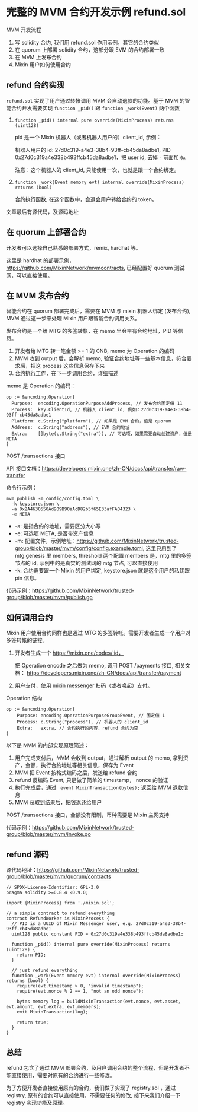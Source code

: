 # 完整的 MVM 合约开发示例 refund.sol

MVM 开发流程

1. 写 solidity 合约, 我们用 refund.sol 作用示例，其它的合约类似
2. 在 quorum 上部署 solidity 合约，这部分跟 EVM 的合约部署一致
2. 在 MVM 上发布合约
3. Mixin 用户如何使用合约

## refund 合约实现

`refund.sol` 实现了用户通过转帐调用 MVM 会自动退款的功能。基于 MVM 的智能合约开发需要实现 `function _pid()` 跟 `function _work(Event)` 两个函数

1. `function _pid() internal pure override(MixinProcess) returns (uint128)`

    pid 是一个 Mixin 机器人（或者机器人用户的）client_id, 示例：
    
    机器人用户的  id: 27d0c319-a4e3-38b4-93ff-cb45da8adbe1, PID 0x27d0c319a4e338b493ffcb45da8adbe1，把 user id, 去掉 `-` 前面加 `0x`    

    注意：这个机器人的 client_id, 只能使用一次，也就是跟一个合约绑定。
    
2. `function _work(Event memory evt) internal override(MixinProcess) returns (bool)`

    合约执行函数, 在这个函数中，会退会用户转给合约的 token。

文章最后有源代码，及源码地址

## 在 quorum 上部署合约

开发者可以选择自己熟悉的部署方式，remix, hardhat 等。

这里是 hardhat 的部署示例，https://github.com/MixinNetwork/mvmcontracts, 已经配置好 quorum 测试网，可以直接使用。

## 在 MVM 发布合约

智能合约在 quorum 部署完成后，需要在 MVM 与 mixin 机器人绑定 (发布合约), MVM 通过这一步来处理 Mixin 用户跟智能合约调用关系。

发布合约是一个给 MTG 的多签转帐，在 memo 里会带有合约地址，PID 等信息。

1. 开发者给 MTG 转一笔金额 >= 1 的 CNB, memo 为 Operation 的编码
2.  MVM 收到 output 后，会解析 memo, 验证合约地址等一些基本信息，符合要求后，把这 process 这些信息保存下来
3.  合约执行工作，在下一步调用合约，详细描述

memo 是 Operation 的编码：

```
op := &encoding.Operation{
  Purpose:  encoding.OperationPurposeAddProcess, // 发布合约固定值 11
  Process:  key.ClientId, // 机器人 client_id, 例如：27d0c319-a4e3-38b4-93ff-cb45da8adbe1 
  Platform: c.String("platform"), // 如果是 EVM 合约，值是 quorum
  Address:  c.String("address"), // EVM 合约地址
  Extra:    []byte(c.String("extra")), // 可选项，如果需要自动创建资产，值是 META
}
```

POST /transactions 接口

API 接口文档：https://developers.mixin.one/zh-CN/docs/api/transfer/raw-transfer

命令行示例：

```
mvm publish -m config/config.toml \
  -k keystore.json \
  -a 0x2A4630550Ad909B90aAcD82b5f65E33afFA04323 \
  -e META
```

* -a: 是指合约的地址，需要区分大小写
* -e: 可选项 META, 是否带资产信息
* -m: 配置文件，示例地址：https://github.com/MixinNetwork/trusted-group/blob/master/mvm/config/config.example.toml, 这里只用到了 mtg.genesis 里 members, threshold 两个配置
members 是，mtg 里的多签节点的 id, 示例中的是真实的测试网的 mtg 节点, 可以直接使用
* -k: 合约需要跟一个 Mixin 的用户绑定, keystore.json 就是这个用户的私钥跟 pin 信息。

代码示例：https://github.com/MixinNetwork/trusted-group/blob/master/mvm/publish.go

## 如何调用合约

Mixin 用户使用合约同样也是通过 MTG 的多签转帐。需要开发者生成一个用户对多签转帐的链接。

1. 开发者生成一个 https://mixin.one/codes/:id，
	
   把 Operation encode 之后做为 memo, 调用 POST /payments 接口, 相关文档：
   https://developers.mixin.one/zh-CN/docs/api/transfer/payment

2. 用户支付，使用 mixin messenger 扫码（或者唤起）支付。

Operation 结构

```
op := &encoding.Operation{
	Purpose: encoding.OperationPurposeGroupEvent, // 固定值 1
	Process: c.String("process"), // 机器人的 client_id
	Extra:   extra, // 合约执行的内容，refund 合约为空
}
```

以下是 MVM 的内部实现原理简述：

1. 用户完成支付后，MVM 会收到 output，通过解析 output 的 memo, 拿到资产，金额，执行合约地址等相关信息，保存为 Event
2. MVM 把 Event 按格式编码之后，发送给 refund 合约
3. refund 反编码 Event, 只是做了简单的 timestamp， nonce 的验证
4. 执行完成后，通过 ` event MixinTransaction(bytes);`  返回给 MVM 退款信息
5. MVM 获取到结果后，把钱返还给用户

POST /transactions 接口，金额没有限制，币种需要是 Mixin 主网支持

代码示例：https://github.com/MixinNetwork/trusted-group/blob/master/mvm/invoke.go

## refund 源码 

源代码地址：https://github.com/MixinNetwork/trusted-group/blob/master/mvm/quorum/contracts

```solidity
// SPDX-License-Identifier: GPL-3.0
pragma solidity >=0.8.4 <0.9.0;

import {MixinProcess} from './mixin.sol';

// a simple contract to refund everything
contract RefundWorker is MixinProcess {
  // PID is a UUID of Mixin Messenger user, e.g. 27d0c319-a4e3-38b4-93ff-cb45da8adbe1
  uint128 public constant PID = 0x27d0c319a4e338b493ffcb45da8adbe1;

  function _pid() internal pure override(MixinProcess) returns (uint128) {
    return PID;
  }

  // just refund everything
  function _work(Event memory evt) internal override(MixinProcess) returns (bool) {
    require(evt.timestamp > 0, "invalid timestamp");
    require(evt.nonce % 2 == 1, "not an odd nonce");

    bytes memory log = buildMixinTransaction(evt.nonce, evt.asset, evt.amount, evt.extra, evt.members);
    emit MixinTransaction(log);

    return true;
  }
}
```

## 总结

refund 包含了通过 MVM 部署合约，及用户调用合约的整个流程，但是开发者不能直接使用，需要对原有的合约进行一些修改。

为了方便开发者直接使用原有的合约，我们做了实现了 registry.sol ，通过 registry, 原有的合约可以直接使用，不需要任何的修改, 接下来我们介绍一下 registry 实现功能及原理。
